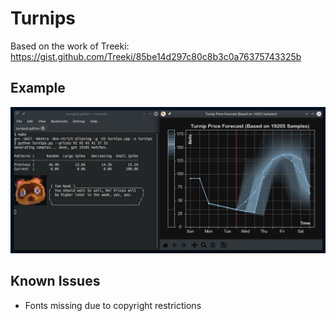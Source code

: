 # Turnips

Based on the work of Treeki: https://gist.github.com/Treeki/85be14d297c80c8b3c0a76375743325b

## Example

![Example image](https://github.com/valentjn/turnips/raw/master/example.jpg)

## Known Issues

* Fonts missing due to copyright restrictions

